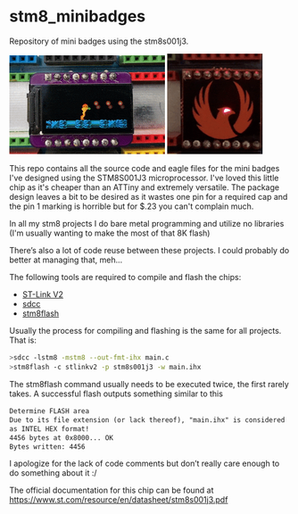 # stm8_minibadges
Repository of mini badges using the stm8s001j3.

![Metroid](/Metroid/metroid.gif)
![Phoenix](/Phoenix/s2.gif)

This repo contains all the source code and eagle files for the mini badges I've designed using the STM8S001J3 microprocessor. I've loved this little chip as it's cheaper than an ATTiny and extremely versatile. The package design leaves a bit to be desired as it wastes one pin for a required cap and the pin 1 marking is horrible but for $.23 you can't complain much.

In all my stm8 projects I do bare metal programming and utilize no libraries (I'm usually wanting to make the most of that 8K flash)

There’s also a lot of code reuse between these projects. I could probably do better at managing that, meh...

The following tools are required to compile and flash the chips:
* [ST-Link V2](http://www.ebay.com/sch/i.html?_from=R40&_trksid=p2050601.m570.l1313.TR0.TRC0.H0.Xstlink+v2.TRS0&_nkw=stlink+v2&_sacat=0)
* [sdcc](https://sourceforge.net/projects/sdcc/files/snapshot_builds/)
* [stm8flash](https://github.com/vdudouyt/stm8flash)

Usually the process for compiling and flashing is the same for all projects. That is:

```bash
>sdcc -lstm8 -mstm8 --out-fmt-ihx main.c
>stm8flash -c stlinkv2 -p stm8s001j3 -w main.ihx
```

The stm8flash command usually needs to be executed twice, the first rarely takes.
A successful flash outputs something similar to this

```
Determine FLASH area
Due to its file extension (or lack thereof), "main.ihx" is considered as INTEL HEX format!
4456 bytes at 0x8000... OK
Bytes written: 4456
```

I apologize for the lack of code comments but don’t really care enough to do something about it :/

The official documentation for this chip can be found at https://www.st.com/resource/en/datasheet/stm8s001j3.pdf
